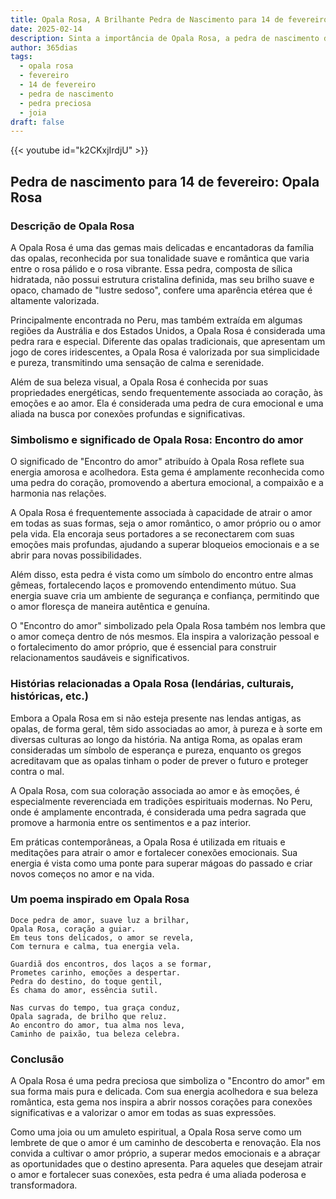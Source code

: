 ```yaml
---
title: Opala Rosa, A Brilhante Pedra de Nascimento para 14 de fevereiro
date: 2025-02-14
description: Sinta a importância de Opala Rosa, a pedra de nascimento de 14 de fevereiro que simboliza Encontro do amor. Deixe que sua beleza e significado iluminem seu dia.
author: 365dias
tags:
  - opala rosa
  - fevereiro
  - 14 de fevereiro
  - pedra de nascimento
  - pedra preciosa
  - joia
draft: false
---
```


{{< youtube id="k2CKxjIrdjU" >}}


## Pedra de nascimento para 14 de fevereiro: Opala Rosa

### Descrição de Opala Rosa

A Opala Rosa é uma das gemas mais delicadas e encantadoras da família das opalas, reconhecida por sua tonalidade suave e romântica que varia entre o rosa pálido e o rosa vibrante. Essa pedra, composta de sílica hidratada, não possui estrutura cristalina definida, mas seu brilho suave e opaco, chamado de "lustre sedoso", confere uma aparência etérea que é altamente valorizada.

Principalmente encontrada no Peru, mas também extraída em algumas regiões da Austrália e dos Estados Unidos, a Opala Rosa é considerada uma pedra rara e especial. Diferente das opalas tradicionais, que apresentam um jogo de cores iridescentes, a Opala Rosa é valorizada por sua simplicidade e pureza, transmitindo uma sensação de calma e serenidade.

Além de sua beleza visual, a Opala Rosa é conhecida por suas propriedades energéticas, sendo frequentemente associada ao coração, às emoções e ao amor. Ela é considerada uma pedra de cura emocional e uma aliada na busca por conexões profundas e significativas.

### Simbolismo e significado de Opala Rosa: Encontro do amor

O significado de "Encontro do amor" atribuído à Opala Rosa reflete sua energia amorosa e acolhedora. Esta gema é amplamente reconhecida como uma pedra do coração, promovendo a abertura emocional, a compaixão e a harmonia nas relações.

A Opala Rosa é frequentemente associada à capacidade de atrair o amor em todas as suas formas, seja o amor romântico, o amor próprio ou o amor pela vida. Ela encoraja seus portadores a se reconectarem com suas emoções mais profundas, ajudando a superar bloqueios emocionais e a se abrir para novas possibilidades.

Além disso, esta pedra é vista como um símbolo do encontro entre almas gêmeas, fortalecendo laços e promovendo entendimento mútuo. Sua energia suave cria um ambiente de segurança e confiança, permitindo que o amor floresça de maneira autêntica e genuína.

O "Encontro do amor" simbolizado pela Opala Rosa também nos lembra que o amor começa dentro de nós mesmos. Ela inspira a valorização pessoal e o fortalecimento do amor próprio, que é essencial para construir relacionamentos saudáveis e significativos.

### Histórias relacionadas a Opala Rosa (lendárias, culturais, históricas, etc.)

Embora a Opala Rosa em si não esteja presente nas lendas antigas, as opalas, de forma geral, têm sido associadas ao amor, à pureza e à sorte em diversas culturas ao longo da história. Na antiga Roma, as opalas eram consideradas um símbolo de esperança e pureza, enquanto os gregos acreditavam que as opalas tinham o poder de prever o futuro e proteger contra o mal.

A Opala Rosa, com sua coloração associada ao amor e às emoções, é especialmente reverenciada em tradições espirituais modernas. No Peru, onde é amplamente encontrada, é considerada uma pedra sagrada que promove a harmonia entre os sentimentos e a paz interior.

Em práticas contemporâneas, a Opala Rosa é utilizada em rituais e meditações para atrair o amor e fortalecer conexões emocionais. Sua energia é vista como uma ponte para superar mágoas do passado e criar novos começos no amor e na vida.

### Um poema inspirado em Opala Rosa

```
Doce pedra de amor, suave luz a brilhar,  
Opala Rosa, coração a guiar.  
Em teus tons delicados, o amor se revela,  
Com ternura e calma, tua energia vela.  

Guardiã dos encontros, dos laços a se formar,  
Prometes carinho, emoções a despertar.  
Pedra do destino, do toque gentil,  
És chama do amor, essência sutil.  

Nas curvas do tempo, tua graça conduz,  
Opala sagrada, de brilho que reluz.  
Ao encontro do amor, tua alma nos leva,  
Caminho de paixão, tua beleza celebra.  
```

### Conclusão

A Opala Rosa é uma pedra preciosa que simboliza o "Encontro do amor" em sua forma mais pura e delicada. Com sua energia acolhedora e sua beleza romântica, esta gema nos inspira a abrir nossos corações para conexões significativas e a valorizar o amor em todas as suas expressões.

Como uma joia ou um amuleto espiritual, a Opala Rosa serve como um lembrete de que o amor é um caminho de descoberta e renovação. Ela nos convida a cultivar o amor próprio, a superar medos emocionais e a abraçar as oportunidades que o destino apresenta. Para aqueles que desejam atrair o amor e fortalecer suas conexões, esta pedra é uma aliada poderosa e transformadora.
